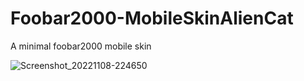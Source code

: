 # Foobar2000-MobileSkinAlienCat
A minimal foobar2000 mobile skin








![Screenshot_20221108-224650](https://user-images.githubusercontent.com/16135535/200733795-de002a4f-999c-4417-862a-a1f16edf6eb9.png)
